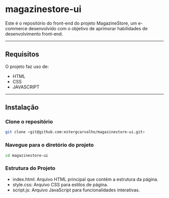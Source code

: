 # magazinestore-ui

Este é o repositório do front-end do projeto MagazineStore, um e-commerce desenvolvido com o objetivo de aprimorar habilidades de desenvolvimento front-end.

---

## Requisitos

O projeto faz uso de: 
- HTML
- CSS
- JAVASCRIPT

---

## Instalação

### Clone o repositório

```bash
git clone <git@github.com:estergcarvalho/magazinestore-ui.git>
```

### Navegue para o diretório do projeto

```bash
cd magazinestore-ui
```

### Estrutura do Projeto

- index.html: Arquivo HTML principal que contém a estrutura da página.
- style.css: Arquivo CSS para estilos de página.
- script.js: Arquivo JavaScript para funcionalidades interativas.
